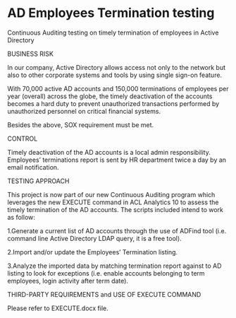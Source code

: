AD Employees Termination testing
================================

Continuous Auditing testing on timely termination of employees in Active Directory


BUSINESS RISK

In our company, Active Directory allows access not only to the network but also to other corporate systems and tools by using single sign-on feature.

With 70,000 active AD accounts and 150,000 terminations of employees per year (overall) across the globe, the timely deactivation of the accounts becomes a hard duty to prevent unauthorized transactions performed by unauthorized personnel on critical financial systems.

Besides the above, SOX requirement must be met.

CONTROL

Timely deactivation of the AD accounts is a local admin responsibility. Employees’ terminations report is sent by HR department twice a day by an email notification.

TESTING APPROACH

This project is now part of our new Continuous Auditing program which leverages the new EXECUTE command in ACL Analytics 10 to assess the timely termination of the AD accounts. The scripts included intend to work as follow:

  1.Generate a current list of AD accounts through the use of ADFind tool (i.e. command line Active Directory LDAP query, it is a free tool).
  
  2.Import and/or update the Employees’ Termination listing.
  
  3.Analyze the imported data by matching termination report against to AD listing to look for exceptions (i.e. enable accounts belonging to term employees, login activity after term date).

THIRD-PARTY REQUIREMENTS and USE OF EXECUTE COMMAND

Please refer to EXECUTE.docx file.
